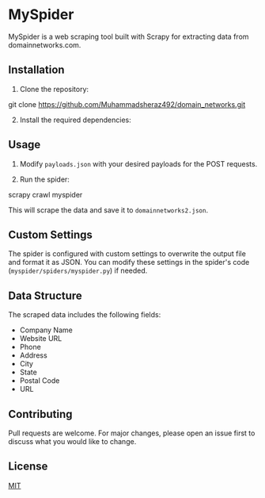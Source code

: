 # MySpider

MySpider is a web scraping tool built with Scrapy for extracting data from domainnetworks.com.

## Installation

1. Clone the repository:

git clone https://github.com/Muhammadsheraz492/domain_networks.git


2. Install the required dependencies:


## Usage

1. Modify `payloads.json` with your desired payloads for the POST requests.

2. Run the spider:


scrapy crawl myspider 

This will scrape the data and save it to `domainnetworks2.json`.

## Custom Settings

The spider is configured with custom settings to overwrite the output file and format it as JSON. You can modify these settings in the spider's code (`myspider/spiders/myspider.py`) if needed.

## Data Structure

The scraped data includes the following fields:

- Company Name
- Website URL
- Phone
- Address
- City
- State
- Postal Code
- URL

## Contributing

Pull requests are welcome. For major changes, please open an issue first to discuss what you would like to change.

## License

[MIT](https://choosealicense.com/licenses/mit/)
